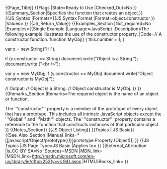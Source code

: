 {{Page_Title}}
{{Flags
|State=Ready to Use
|Checked_Out=No
}}
{{Summary_Section|Specifies the function that creates an object.}}
{{JS_Syntax
|Formats={{JS Syntax Format
|Format=object.constructor
}}
|Values=
}}
{{JS_Return_Value}}
{{Examples_Section
|Not_required=No
|Examples={{Single Example
|Language=JavaScript
|Description=The following example illustrates the use of the constructor property.
|Code=// A constructor function.
 function MyObj() {
     this.number = 1;
 }
 
 var x = new String("Hi");
 
 if (x.constructor == String)
     document.write("Object is a String.");
 document.write ("&lt;br /&gt;");
 
 var y = new MyObj;
 if (y.constructor == MyObj)
     document.write("Object constructor is MyObj.");
 
 // Output:
 // Object is a String.
 // Object constructor is MyObj.
}}
}}
{{Remarks_Section
|Remarks=The required object is the name of an object or function.

The '''constructor''' property is a member of the prototype of every object that has a prototype. This includes all intrinsic JavaScript objects except the '''Global''' and '''Math''' objects. The '''constructor''' property contains a reference to the function that constructs instances of that particular object.
}}
{{Notes_Section}}
{{JS Object Listing}}
{{Topics | JS Basic}}
{{See_Also_Section
|Manual_links=* [[javascript/Object/prototype{{!}}prototype Property (Object)]]
}}
{{JS Topics
|JS Page Type=JS Basic
|Applies to=
}}
{{External_Attribution
|Is_CC-BY-SA=No
|Sources=MSDN
|MDN_link=
|MSDN_link=http://msdn.microsoft.com/en-us/library/ie/c1hcx253(v=vs.94).aspx
|HTML5Rocks_link=
}}